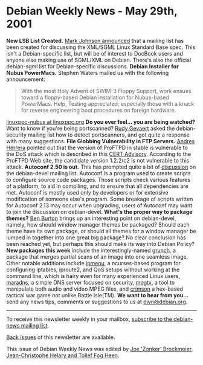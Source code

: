 
Debian Weekly News - May 29th, 2001
===================================


**New LSB List Created.** [Mark Johnson announced](https://lists.debian.org/debian-sgml-0105/msg00024.html) that a mailing list has been created
for discussing the XML/SGML Linux Standard Base spec. This isn't
a Debian-specific list, but will be of interest to DocBook users
and anyone else making use of SGML/XML on Debian. There's also
the official debian-sgml list for Debian-specific discussions.
**Debian Installer for Nubus PowerMacs.** Stephen Waters
mailed us with the following announcement:




> 
> 
>  With the most Holy Advent of SWIM-3 Floppy Support, work ensues toward a
>  floppy-based Debian installation for Nubus-based PowerMacs. Help, Testing
>  appreciated; especially those with a knack for reverse engineering boot
>  procedures on foreign hardware.
> 
> 
> 
> 



[linuxppc-nubus
at linuxppc.org](http://lists.linuxppc.org/listarcs/linuxppc-nubus/200105/threads.html#00072)
**Do you ever feel... you are being watched?**
Want to know if you're being portscanned? [Rudy Gevaert](https://lists.debian.org/debian-security-0105/msg00145.html) asked the debian-security mailing list
how to detect portscanners, and got quite a response with
many suggestions.
**File Globbing Vulnerability in FTP Servers.**
[Andres Herrera](https://lists.debian.org/debian-security-0105/msg00136.html) pointed out that the version of ProFTPD in
stable is vulnerable to the DoS attack which is described in
this [CERT Advisory](http://www.cert.org/advisories/CA-2001-07.html). According to the ProFTPD Web site, the candidate
version 1.2.2rc2 is not vulnerable to this attack.
**Autoconf 2.50 is out.** This has prompted quite a bit of [discussion](https://lists.debian.org/debian-devel-0105/msg01611.html) on the debian-devel mailing list. Autoconf is a program
used to create scripts to configure source code packages. Those
scripts check various features of a platform, to aid in compiling, and
to ensure that all dependencies are met. Autoconf is mostly used only
by developers or for extensive modification of someone else's
program. Some breakage of scripts written for Autoconf 2.13 may occur
when upgrading, users of Autoconf may want to join the discussion on
debian-devel.
**What's the proper way to package themes?** [Ben Burton](https://lists.debian.org/debian-devel-0105/msg01757.html) brings up an interesting point on debian-devel,
namely, how should window manager themes be packaged? Should
each theme have its own package, or should all themes for a
window manager be lumped in together into one great big package?
No clear conclusion has been reached yet, but perhaps this should
make its way into Debian Policy?
**New packages this week** include the interestingly-named
[grunch](https://packages.debian.org/unstable/graphics/grunch), a package that merges partial scans of an image into
one seamless image.
Other notable additions include [ipmenu](https://packages.debian.org/unstable/net/ipmenu), a ncurses-based program for configuring iptables,
iproute2, and QoS setups without working at the command line,
which is hairy even for many experienced Linux users,
[maradns](https://packages.debian.org/unstable/net/maradns), a simple DNS server focused on security,
[mpgtx](https://packages.debian.org/unstable/sound/mpgtx), a tool to manipulate both audio and video MPEG
files, and [crimson](https://packages.debian.org/unstable/games/crimson) a hex-based tactical war game not unlike Battle
Isle(TM).
**We want to hear from you...** send any news tips, comments
or suggestions to us at [dwn@debian.org](mailto:dwn@debian.org).


---



 To receive this newsletter weekly in your mailbox, [subscribe to the debian-news mailing list](https://lists.debian.org/debian-news/).



[Back issues](https://www.debian.org/News/weekly/) of this newsletter are available.



This issue of Debian Weekly News was edited by [Joe 'Zonker' Brockmeier, Jean-Christophe Helary and Tollef Fog Heen](mailto:dwn@debian.org).




















